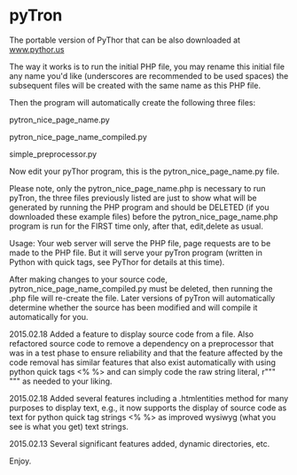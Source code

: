 pyTron
=======================

The portable version of PyThor that can be also downloaded at www.pythor.us 

The way it works is to run the initial PHP file, you may rename this initial file any name you'd like (underscores are recommended to be used spaces)
the subsequent files will be created with the same name as this PHP file.

Then the program will automatically create the following three files:

pytron_nice_page_name.py

pytron_nice_page_name_compiled.py

simple_preprocessor.py



Now edit your pyThor program, this is the pytron_nice_page_name.py file.

Please note, only the pytron_nice_page_name.php is necessary to run pyTron, the three files previously listed are just to show what will be generated by running the PHP program and should be DELETED (if you downloaded these example files) before the pytron_nice_page_name.php program is run for the FIRST time only, after that, edit,delete as usual.

Usage:  Your web server will serve the PHP file, page requests are to be made to the PHP file.  But it will serve your pyTron program (written in Python with quick tags, see PyThor for details at this time).

After making changes to your source code, pytron_nice_page_name_compiled.py must be deleted, then running the .php file will re-create the file.
Later versions of pyTron will automatically determine whether the source has been modified and will compile it automatically for you.


2015.02.18
Added a feature to display source code from a file.  Also refactored source code to remove a dependency on a preprocessor that was in a test phase to ensure reliability and that the feature affected by the code removal has similar features that also exist automatically with using python quick tags <% %> and can simply code the raw string literal, r""" """ as needed to your liking. 

2015.02.18
Added several features including a .htmlentities method for many purposes to display text, e.g., it now supports the display of source code as text for python quick tag strings <% %> as improved wysiwyg (what you see is what you get) text strings. 

2015.02.13
Several significant features added, dynamic directories, etc.


Enjoy.

